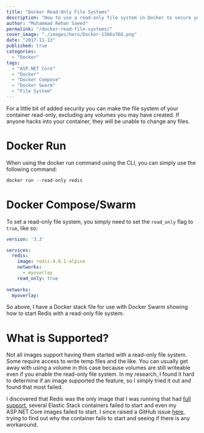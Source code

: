 ```yaml
---
title: "Docker Read-Only File Systems"
description: "How to use a read-only file system in Docker to secure your Docker containers using the docker run CLI command and Docker compose or docker swarm."
author: "Muhammad Rehan Saeed"
permalink: "/docker-read-file-systems/"
cover_image: "./images/hero/Docker-1366x768.png"
date: "2017-11-13"
published: true
categories:
  - "Docker"
tags:
  - "ASP.NET Core"
  - "Docker"
  - "Docker Compose"
  - "Docker Swarm"
  - "File System"
---
```


For a little bit of added security you can make the file system of your container read-only, excluding any volumes you may have created. If anyone hacks into your container, they will be unable to change any files.

# Docker Run

When using the docker run command using the CLI, you can simply use the following command:

```powershell
docker run --read-only redis
```

# Docker Compose/Swarm

To set a read-only file system, you simply need to set the `read_only` flag to `true`, like so:

```yaml
version: '3.3'

services:
  redis:
    image: redis:4.0.1-alpine
    networks:
      - myoverlay
    read_only: true
    
networks:
  myoverlay:
```

So above, I have a Docker stack file for use with Docker Swarm showing how to start Redis with a read-only file system.

# What is Supported?

Not all images support having them started with a read-only file system. Some require access to write temp files and the like. You can usually get away with using a volume in this case because volumes are still writeable even if you enable the read-only file system. In my research, I found it hard to determine if an image supported the feature, so I simply tried it out and found that most failed.

I discovered that Redis was the only image that I was running that had [full support](https://github.com/docker-library/redis/issues/109), several Elastic Stack containers failed to start and even my ASP.NET Core images failed to start. I since raised a GitHub issue [here](https://github.com/Microsoft/aspnet-docker/issues/66), trying to find out why the container fails to start and seeing if there is any workaround.
